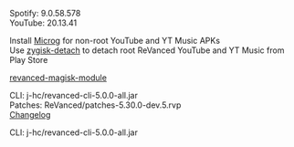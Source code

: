 Spotify: 9.0.58.578  
YouTube: 20.13.41  

Install [Microg](https://github.com/ReVanced/GmsCore/releases) for non-root YouTube and YT Music APKs  
Use [zygisk-detach](https://github.com/j-hc/zygisk-detach) to detach root ReVanced YouTube and YT Music from Play Store  

[revanced-magisk-module](https://github.com/j-hc/revanced-magisk-module)
  
CLI: j-hc/revanced-cli-5.0.0-all.jar  
Patches: ReVanced/patches-5.30.0-dev.5.rvp  
[Changelog](https://github.com/ReVanced/revanced-patches/releases/tag/v5.30.0-dev.5)

CLI: j-hc/revanced-cli-5.0.0-all.jar    
